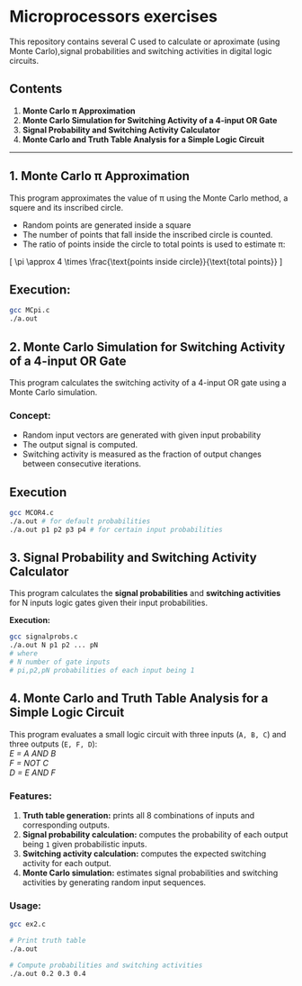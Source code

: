 # Microprocessors exercises

This repository contains several C used to calculate or aproximate (using Monte Carlo),signal probabilities and switching activities in digital logic circuits.

## Contents

1. **Monte Carlo π Approximation**
2. **Monte Carlo Simulation for Switching Activity of a 4-input OR Gate**
3. **Signal Probability and Switching Activity Calculator**
4. **Monte Carlo and Truth Table Analysis for a Simple Logic Circuit**

---

## 1. Monte Carlo π Approximation

This program approximates the value of π using the Monte Carlo method, a squere and its inscribed circle.

- Random points are generated inside a square
- The number of points that fall inside the inscribed circle is counted.
- The ratio of points inside the circle to total points is used to estimate π:

\[
\pi \approx 4 \times \frac{\text{points inside circle}}{\text{total points}}
\]
## Execution:
``` bash
gcc MCpi.c
./a.out
```

## 2. Monte Carlo Simulation for Switching Activity of a 4-input OR Gate

This program calculates the switching activity of a 4-input OR gate using a Monte Carlo simulation.

### Concept:

- Random input vectors are generated with given input probability 
- The output signal is computed.
- Switching activity is measured as the fraction of output changes between consecutive iterations.

## Execution
``` bash
gcc MCOR4.c 
./a.out # for default probabilities 
./a.out p1 p2 p3 p4 # for certain input probabilities
```

## 3. Signal Probability and Switching Activity Calculator

This program calculates the **signal probabilities** and **switching activities** for N inputs logic gates given their input probabilities.

**Execution:**

```bash
gcc signalprobs.c
./a.out N p1 p2 ... pN
# where
# N number of gate inputs
# pi,p2,pN probabilities of each input being 1 
```

## 4. Monte Carlo and Truth Table Analysis for a Simple Logic Circuit

This program evaluates a small logic circuit with three inputs (`A, B, C`) and three outputs (`E, F, D`):  
*E = A AND B*    
*F = NOT C*  
*D = E AND F*  


### Features:

1. **Truth table generation:** prints all 8 combinations of inputs and corresponding outputs.
2. **Signal probability calculation:** computes the probability of each output being `1` given probabilistic inputs.
3. **Switching activity calculation:** computes the expected switching activity for each output.
4. **Monte Carlo simulation:** estimates signal probabilities and switching activities by generating random input sequences.

### Usage:

```bash
gcc ex2.c

# Print truth table
./a.out

# Compute probabilities and switching activities
./a.out 0.2 0.3 0.4

